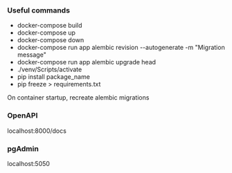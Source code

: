 ### Useful commands
- docker-compose build
- docker-compose up
- docker-compose down
- docker-compose run app alembic revision --autogenerate -m "Migration message"
- docker-compose run app alembic upgrade head
- ./venv/Scripts/activate
- pip install package_name
- pip freeze > requirements.txt

On container startup, recreate alembic migrations

### OpenAPI 
localhost:8000/docs

### pgAdmin
localhost:5050
